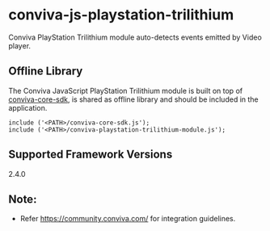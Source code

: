 # conviva-js-playstation-trilithium
Conviva PlayStation Trilithium module auto-detects events emitted by Video player.

## Offline Library
The Conviva JavaScript PlayStation Trilithium module is built on top of <a href="https://github.com/Conviva/conviva-js-coresdk">conviva-core-sdk</a>, is shared as offline library and should be included in the application.

``` 
include ('<PATH>/conviva-core-sdk.js');
include ('<PATH>/conviva-playstation-trilithium-module.js');
```
## Supported Framework Versions
2.4.0

## Note:
* Refer https://community.conviva.com/ for integration guidelines.
